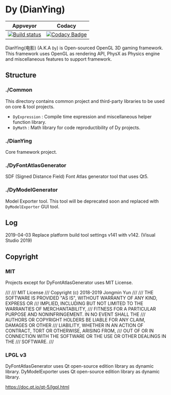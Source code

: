 # Dy (DianYing)

| Appveyor | Codacy |
| ---- | ---- |
| [![Build status](https://ci.appveyor.com/api/projects/status/8bgpu922enlkqfac?svg=true)](https://ci.appveyor.com/project/liliilli/dianying) | [![Codacy Badge](https://api.codacy.com/project/badge/Grade/88783a7a1a724c88bc106f601b6b2a31)](https://www.codacy.com/app/liliilli/DianYing?utm_source=github.com&amp;utm_medium=referral&amp;utm_content=liliilli/DianYing&amp;utm_campaign=Badge_Grade) |


DianYing(电影) (A.K.A `Dy`) is Open-sourced OpenGL 3D gaming framework. This framework uses OpenGL as rendering API, PhysX as Physics engine and miscellaneous features to support framework.

## Structure

### ./Common

This directory contains common project and third-party libraries to be used on core & tool projects.

* `DyExpression` : Compile time expression and miscellaneous helper function library.
* `DyMath` : Math library for code reproductibility of Dy projects.

### ./DianYing

Core framework project.

### ./DyFontAtlasGenerator

SDF (Signed Distance Field) Font Atlas generator tool that uses Qt5.

### ./DyModelGenerator 

Model Exporter tool. This tool will be deprecated soon and replaced with `DyModelExporter` GUI tool.

## Log

2019-04-03 Replace platform build tool settings v141 with v142. (Visual Studio 2019)

## Copyright

### MIT

Projects except for DyFontAtlasGenerator uses MIT License.

///
/// MIT License
/// Copyright (c) 2018-2019 Jongmin Yun
///
/// THE SOFTWARE IS PROVIDED "AS IS", WITHOUT WARRANTY OF ANY KIND, EXPRESS OR
/// IMPLIED, INCLUDING BUT NOT LIMITED TO THE WARRANTIES OF MERCHANTABILITY,
/// FITNESS FOR A PARTICULAR PURPOSE AND NONINFRINGEMENT. IN NO EVENT SHALL THE
/// AUTHORS OR COPYRIGHT HOLDERS BE LIABLE FOR ANY CLAIM, DAMAGES OR OTHER
/// LIABILITY, WHETHER IN AN ACTION OF CONTRACT, TORT OR OTHERWISE, ARISING FROM,
/// OUT OF OR IN CONNECTION WITH THE SOFTWARE OR THE USE OR OTHER DEALINGS IN THE
/// SOFTWARE.
///

### LPGL v3

DyFontAtlasGenerator uses Qt open-source edition library as dynamic library.
DyModelExporter uses Qt open-source edition library as dynamic library.

https://doc.qt.io/qt-5/lgpl.html
